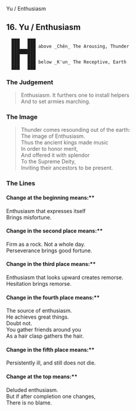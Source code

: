 Yu / Enthusiasm
## 16. Yu / Enthusiasm
      ███   ███
      ███   ███ above _Chên_ The Arousing, Thunder  
      █████████
      ███   ███
      ███   ███ below _K'un_ The Receptive, Earth  
      ███   ███
### The Judgement
> Enthusiasm. It furthers one to install helpers  
 And to set armies marching.
### The Image
> Thunder comes resounding out of the earth:  
 The image of Enthusiasm.  
 Thus the ancient kings made music  
 In order to honor merit,  
 And offered it with splendor  
 To the Supreme Deity,  
 Inviting their ancestors to be present.
### The Lines

#### Change at the beginning means:**  
 Enthusiasm that expresses itself  
 Brings misfortune.
#### Change in the second place means:**  
 Firm as a rock. Not a whole day.  
 Perseverance brings good fortune.
#### Change in the third place means:**  
 Enthusiasm that looks upward creates remorse.  
 Hesitation brings remorse.
#### Change in the fourth place means:**  
 The source of enthusiasm.  
 He achieves great things.  
 Doubt not.  
 You gather friends around you  
 As a hair clasp gathers the hair.
#### Change in the fifth place means:**  
 Persistently ill, and still does not die.
#### Change at the top means:**  
 Deluded enthusiasm.  
 But if after completion one changes,  
 There is no blame.



